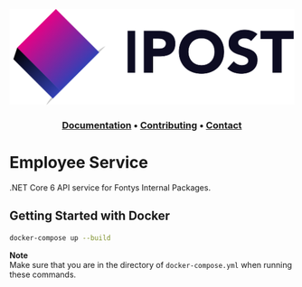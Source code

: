 ![ipost-logo](https://github.com/FIPost/docs/blob/master/assets/logo-name.png?raw=true)
<h3 align="middle">
<a href="https://github.com/FIPost/docs">Documentation</a>
<a>•</a>
<a href="https://github.com/FIPost/docs/blob/master/CONTRIBUTING.md">Contributing</a>
<a>•</a>
<a href="https://github.com/FIPost/docs/blob/master/CONTACT.md">Contact</a>
</h3>

# Employee Service

.NET Core 6 API service for Fontys Internal Packages.

## Getting Started with Docker

```zsh
docker-compose up --build
```

<b>Note</b><br/>
Make sure that you are in the directory of `docker-compose.yml` when running these commands.

